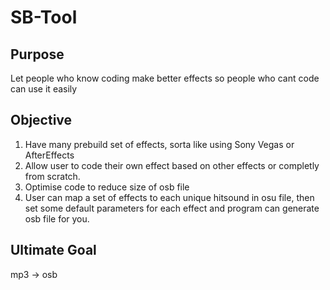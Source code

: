 # SB-Tool

Purpose
-----------------------------
Let people who know coding make better effects
so people who cant code can use it easily

Objective
-----------------------------
1. Have many prebuild set of effects, sorta like using Sony Vegas or AfterEffects
2. Allow user to code their own effect based on other effects or completly from scratch.
3. Optimise code to reduce size of osb file
4. User can map a set of effects to each unique hitsound in osu file, then set some default parameters for each effect and program can generate osb file for you.

Ultimate Goal
---------------------------
mp3 -> osb 
